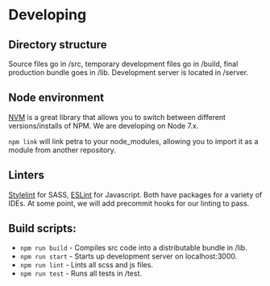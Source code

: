# Developing

## Directory structure
Source files go in /src, temporary development files go in /build, final production bundle goes in /lib. Development server is located in /server.

## Node environment
[NVM](https://github.com/creationix/nvm) is a great library that allows you to switch between different versions/installs of NPM. We are developing on Node 7.x.

`npm link` will link petra to your node_modules, allowing you to import it as a module from another repository.

## Linters
[Stylelint](https://github.com/stylelint/stylelint) for SASS, [ESLint](https://github.com/eslint/eslint) for Javascript. Both have packages for a variety of IDEs. At some point, we will add precommit hooks for our linting to pass.

## Build scripts:

- `npm run build` - Compiles src code into a distributable bundle in /lib.
- `npm run start` - Starts up development server on localhost:3000.
- `npm run lint`  - Lints all scss and js files.
- `npm run test`  - Runs all tests in /test.
